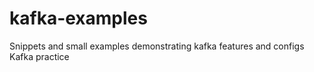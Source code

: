# kafka-examples
Snippets and small examples demonstrating kafka features and configs
Kafka practice
